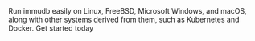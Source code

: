 <page-section id="immudb-get-started-end-section">
<page-section-header title="The open-source immutable database" :bottom="2" weight="bold">
    Run immudb easily on Linux, FreeBSD, Microsoft Windows, and macOS, along with other systems derived from them, such as Kubernetes and Docker.
</page-section-header>
<i-container>
<i-row>
<i-column class="_margin-top-2 _margin-x-auto">
    <i-button variant="primary" size="lg" href="https://docs.immudb.io" target="_blank" rel="nofollow">Get started today</i-button>
</i-column>
</i-row>
</i-container>
</page-section>
